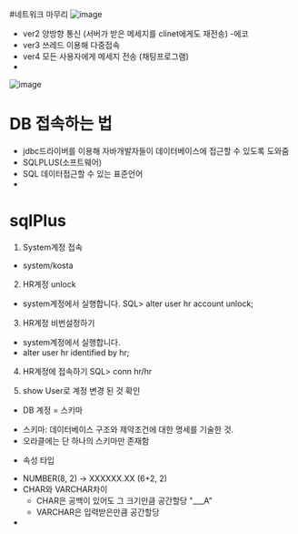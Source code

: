 #네트워크 마무리
![image](https://github.com/tnduf6864/TIL/assets/66365553/5aaa385a-1804-4cc9-b381-22794f4fc31d)

- ver2 양방향 통신 (서버가 받은 메세지를 clinet에게도 재전송) -에코
- ver3 쓰레드 이용해 다중접속
- ver4 모든 사용자에게 메세지 전송 (채팅프로그램)
- 

![image](https://github.com/tnduf6864/TIL/assets/66365553/41a16606-22bb-4b0d-9f41-e039c65af89d)

# DB 접속하는 법
- jdbc드라이버를 이용해 자바개발자들이 데이터베이스에 접근할 수 있도록 도와줌
- SQLPLUS(소프트웨어) 
- SQL 데이터접근할 수 있는 표준언어
- 


# sqlPlus
1. System계정 접속
  - system/kosta

2. HR계정 unlock
  - system계정에서 실행합니다.
  SQL> alter user hr account unlock;
  
3. HR계정 비번설정하기
  - system계정에서 실행합니다.
  - alter user hr identified by hr;

4. HR계정에 접속하기
SQL> conn hr/hr

5. show User로 계정 변경 된 것 확인


+ DB 계정 = 스키마
- 스키마: 데이터베이스 구조와 제약조건에 대한 명세를 기술한 것.
- 오라클에는 단 하나의 스키마만 존재함

+ 속성 타입
- NUMBER(8, 2) -> XXXXXX.XX (6+2, 2)
- CHAR와 VARCHAR차이
  - CHAR은 공백이 있어도 그 크기만큼 공간할당 "___A"
  - VARCHAR은 입력받은만큼 공간할당
- 
